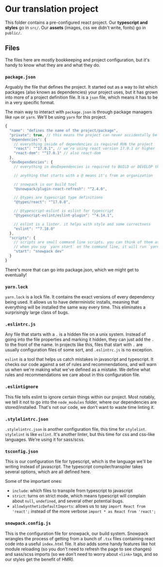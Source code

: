 # Our translation project

This folder contains a pre-configured react project. Our **typescript and styles** go in `src/`. Our **assets** (images, css we didn't write, fonts) go in `public/`.

## Files

The files here are mostly bookkeeping and project configuration, but it's handy to know what they are and what they do.

### `package.json`

Arguably the file that defines the project. It started out as a way to list which packages (also known as dependencies) your project uses, but it has grown into more of a project definition file. It is a `json` file, which means it has to be in a very specific format.

The main way to interact with `package.json` is through package managers like `npm` or `yarn`. We'll be using `yarn` for this project.

```js
{
  "name": "defines the name of the project/package",
  "private": true, // this means the project can never accidentally be published through npm/yarn
  "dependencies": {
    // everything inside of dependencies is required RUN the project
    "react": "^17.0.1", // we're using react version 17.0.1 or higher
    "react-dom": "^17.0.1" // also react-dom
  },
  "devDependencies": {
    // everything in devDependencies is required to BUILD or DEVELOP the project

    // anything that starts with a @ means it's from an organization

    // snowpack is our build tool
    "@snowpack/plugin-react-refresh": "^2.4.0",

    // @types are typescript type definitions
    "@types/react": "^17.0.0",

    // @typescript-eslint is eslint for typescript
    "@typescript-eslint/eslint-plugin": "^4.14.1",

    // eslint is a linter. it helps with style and some correctness
    "eslint": "^7.18.0"
  },
  "scripts": {
    // scripts are small command line scripts. you can think of them as aliases
    // when you say `yarn start` on the command line, it will run `yarn snowpack dev` for you
    "start": "snowpack dev"
  }
}
```

There's more that can go into package.json, which we might get to eventually!

### `yarn.lock`

`yarn.lock` is a lock file. It contains the exact versions of every dependency being used. It allows us to have deterministic installs, meaning that everything will be installed the same way every time. This eliminates a surprisingly large class of bugs.

### `.eslintrc.js`

Any file that starts with a `.` is a hidden file on a unix system. Instead of going into the file properties and marking it hidden, they can just add the `.` to the front of the name. In projects like this, files that start with `.` are usually configuration files of some sort, and `.eslintrc.js` is no exception.

`eslint` is a tool that helps us catch mistakes in javascript and typescript. It checks our code against a set of rules and recommendations, and will warn us when we're making what we've defined as a mistake. We define what rules and recommendations we care about in this configuration file.

### `.eslintignore`

This file tells eslint to ignore certain things within our project. Most notably, we tell it not to go into the `node_modules` folder, where our dependencies are stored/installed. That's not our code, we don't want to waste time linting it.

### `.stylelintrc.json`

`.stylelintrc.json` is another configuration file, this time for `stylelint`. `stylelint` is like `eslint`. It's another linter, but this time for css and css-like languages. We're using it for sass/scss.

### `tsconfig.json`

This is our configuration file for typescript, which is the language we'll be writing instead of javascript. The typescript compiler/transpiler takes several options, which are all defined here. 

Some of the important ones:

- `include`: which files to transpile from typescript to javascript
- `strict`: turns on strict mode, which means typescript will complain about `null`, `undefined`, and several other potential bugs.
- `allowSyntheticDefaultImports`: allows us to say `import React from 'react';` instead of the more verbose `import * as React from 'react';`

### `snowpack.config.js`

This is the configuration file for snowpack, our build system. Snowpack wrangles the process of getting from a bunch of `.tsx` files containing react code into a useful `index.html` file. It also adds some handy features like hot module reloading (so you don't need to refresh the page to see changes) and sass/scss imports (so we don't need to worry about `<link>` tags, and so our styles get the benefit of HMR).

